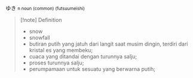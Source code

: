 ゆき
<small>n noun (common) (futsuumeishi)
</small>
>[!note] Definition
>- snow
>- snowfall
>- butiran putih yang jatuh dari langit saat musim dingin, terdiri dari kristal es yang membeku;
>- cuaca yang ditandai dengan turunnya salju;
>- proses turunnya salju;
>- perumpamaan untuk sesuatu yang berwarna putih;

